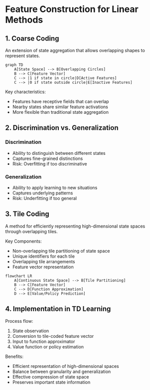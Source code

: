 # Feature Construction for Linear Methods

## 1. Coarse Coding

An extension of state aggregation that allows overlapping shapes to represent states.

```mermaid
graph TD
    A[State Space] --> B[Overlapping Circles]
    B --> C[Feature Vector]
    C --> |1 if state in circle|D[Active Features]
    C --> |0 if state outside circle|E[Inactive Features]

```

Key characteristics:

- Features have receptive fields that can overlap
- Nearby states share similar feature activations
- More flexible than traditional state aggregation

## 2. Discrimination vs. Generalization

### Discrimination

- Ability to distinguish between different states
- Captures fine-grained distinctions
- Risk: Overfitting if too discriminative

### Generalization

- Ability to apply learning to new situations
- Captures underlying patterns
- Risk: Underfitting if too general

## 3. Tile Coding

A method for efficiently representing high-dimensional state spaces through overlapping tiles.

<aside>
Key Components:

</aside>

- Non-overlapping tile partitioning of state space
- Unique identifiers for each tile
- Overlapping tile arrangements
- Feature vector representation

```mermaid
flowchart LR
    A[Continuous State Space] --> B[Tile Partitioning]
    B --> C[Feature Vector]
    C --> D[Function Approximation]
    D --> E[Value/Policy Prediction]

```

## 4. Implementation in TD Learning

Process flow:

1. State observation
2. Conversion to tile-coded feature vector
3. Input to function approximator
4. Value function or policy estimation

<aside>
Benefits:

</aside>

- Efficient representation of high-dimensional spaces
- Balance between granularity and generalization
- Effective compression of state space
- Preserves important state information